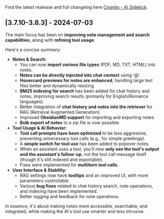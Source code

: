 Find the latest realease and full changelog here [Cognito - AI Sidekick](https://github.com/3-ark/Cognito-AI_Sidekick/releases).

## [3.7.10-3.8.3] - 2024-07-03

The main focus has been on **improving note management and search capabilities**, along with **refining tool usage**.

Here's a concise summary:

*   **Notes & Search:**
    *   You can now **import various file types** (PDF, MD, TXT, HTML) into notes.
    *   **Notes can be directly injected into chat context** using '@'.
    *   **Hovercard previews for notes are enhanced**, handling large text files better and dynamically resizing.
    *   **BM25 indexing for search** has been added for chat history and notes, improving search results (primarily for English/Romance languages).
    *   Better integration of **chat history and notes into the retriever** for RAG (Retrieval Augmented Generation).
    *   Improved **ObsidianMD support** for importing and exporting notes.
    *   **Bulk export of notes** to a zip file is now possible.
*   **Tool Usage & AI Behavior:**
    *   **Tool call prompts have been optimized** to be less aggressive, preventing unnecessary tool calls (e.g., for simple greetings).
    *   A **simple switch for tool use** has been added to popover notes.
    *   When an assistant uses a tool, you'll now **only see the tool's output and the assistant's follow-up**, not the tool call message itself (though it's still indexed and exportable).
    *   Fixes were implemented for **multiturn tool calls**.
*   **User Interface & Stability:**
    *   RAG settings now have **tooltips** and an improved UI, with more parameters controllable.
    *   Various **bug fixes** related to chat history search, note operations, and indexing have been implemented.
    *   Better logging and feedback for note operations.

In essence, it's about making notes more accessible, searchable, and integrated, while making the AI's tool use smarter and less intrusive.